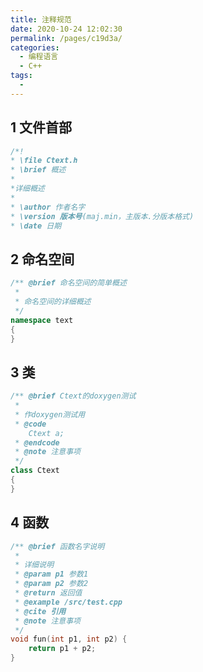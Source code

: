 ```yaml
---
title: 注释规范
date: 2020-10-24 12:02:30
permalink: /pages/c19d3a/
categories: 
  - 编程语言
  - C++
tags: 
  - 
---
```

<script>
(function(){
    var bp = document.createElement('script');
    var curProtocol = window.location.protocol.split(':')[0];
    if (curProtocol === 'https'){
   bp.src = 'https://zz.bdstatic.com/linksubmit/push.js';
  }
  else{
  bp.src = 'http://push.zhanzhang.baidu.com/push.js';
  }
    var s = document.getElementsByTagName("script")[0];
    s.parentNode.insertBefore(bp, s);
})();
</script>




## 1 文件首部
```cpp
/*!
* \file Ctext.h
* \brief 概述 
* 
*详细概述 
* 
* \author 作者名字
* \version 版本号(maj.min，主版本.分版本格式) 
* \date 日期 
```

## 2 命名空间
```cpp
/** @brief 命名空间的简单概述 
 *
 * 命名空间的详细概述
 */
namespace text
{
}
```

## 3 类
```cpp
/** @brief Ctext的doxygen测试
 *
 * 作doxygen测试用
 * @code
    Ctext a;
 * @endcode
 * @note 注意事项
 */
class Ctext
{
}
```

## 4 函数
```cpp
/** @brief 函数名字说明
 *
 * 详细说明
 * @param p1 参数1
 * @param p2 参数2
 * @return 返回值
 * @example /src/test.cpp
 * @cite 引用
 * @note 注意事项
 */
void fun(int p1, int p2) {
    return p1 + p2;
}
```
